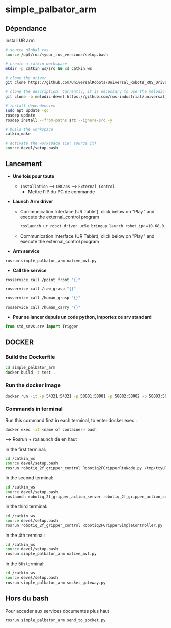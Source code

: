 # simple_palbator_arm


## Dépendance

Install UR arm

```bash
# source global ros
source /opt/ros/<your_ros_version>/setup.bash

# create a catkin workspace
mkdir -p catkin_ws/src && cd catkin_ws

# clone the driver
git clone https://github.com/UniversalRobots/Universal_Robots_ROS_Driver.git src/Universal_Robots_ROS_Driver

# clone the description. Currently, it is necessary to use the melodic-devel branch.
git clone -b melodic-devel https://github.com/ros-industrial/universal_robot.git src/universal_robot

# install dependencies
sudo apt update -qq
rosdep update
rosdep install --from-paths src --ignore-src -y

# build the workspace
catkin_make

# activate the workspace (ie: source it)
source devel/setup.bash
```


## Lancement

- **Une fois pour toute**
  - `Installation` --> `URCaps` --> `External Control` 
    - Mettre l'IP du PC de commande


- **Launch Arm driver** 
  - Communication Interface (UR Tablet), click below on "Play" and execute the external_control program
    ```bash
    roslaunch ur_robot_driver ur5e_bringup.launch robot_ip:=10.68.0.101 use_tool_communication:=true tool_voltage:=24 tool_parity:=0 tool_baud_rate:=115200 tool_stop_bits:=1 tool_rx_idle_chars:=1.5 tool_tx_idle_chars:=3.5 tool_device_name:=/tmp/ttyUR
    ```
  - Communication Interface (UR Tablet), click below on "Play" and execute the external_control program

- **Arm service** 
```bash
rosrun simple_palbator_arm native_mvt.py
```

- **Call the service** 
```bash
rosservice call /point_front "{}"
```

```bash
rosservice call /raw_grasp "{}"
```

```bash
rosservice call /human_grasp "{}"
```

```bash
rosservice call /human_carry "{}"
```

- **Pour se lancer depuis un code python, importez ce srv standard**
```python
from std_srvs.srv import Trigger
```


## DOCKER

### Build the Dockerfile
```bash
cd simple_palbator_arm
docker build -t test .
```

### Run the docker image
```bash
docker run -it -p 54321:54321 -p 50001:50001 -p 50002:50002 -p 50003:50003 -p 50004:50004 -p 65432:65432 test
```

### Commands in terminal


Run this command first in each terminal, to enter docker exec :
```bash
docker exec -it <name of container> bash
```
--> Rosrun + roslaunch de en haut


In the first terminal:
```bash
cd /catkin_ws
source devel/setup.bash
rosrun robotiq_2f_gripper_control Robotiq2FGripperRtuNode.py /tmp/ttyUR
```

In the second terminal:
```bash
cd /catkin_ws
source devel/setup.bash
roslaunch robotiq_2f_gripper_action_server robotiq_2f_gripper_action_server.launch
```

In the third terminal:
```bash
cd /catkin_ws
source devel/setup.bash
rosrun robotiq_2f_gripper_control Robotiq2FGripperSimpleController.py 
```

In the 4th terminal:
```bash
cd /catkin_ws
source devel/setup.bash
rosrun simple_palbator_arm native_mvt.py
```

In the 5th terminal:
```bash
cd /catkin_ws
source devel/setup.bash
rosrun simple_palbator_arm socket_gateway.py
```

## Hors du bash
Pour acceder aux services documentés plus haut
```bash
rosrun simple_palbator_arm send_to_socket.py
```
